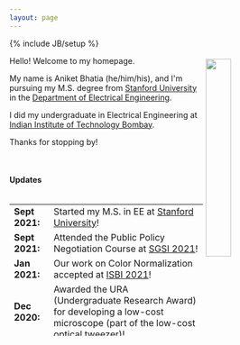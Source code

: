```yaml
---
layout: page
---
```

{% include JB/setup %}

<img style="float: right; width: 30%; padding: 5px;" src=" {{ site.url }}/pics/Aniket_close_up.jpg">


Hello! Welcome to my homepage.

<!-- My name is Aniket Bhatia (he/him/his), and I did my undergraduate from the [Indian Institute of Technology Bombay](http://www.iitb.ac.in/) in the [Department of Electrical Engineering](https://www.ee.iitb.ac.in/web). -->
 My name is Aniket Bhatia (he/him/his), and I'm pursuing my M.S. degree from [Stanford University](https://www.stanford.edu/) in the [Department of Electrical Engineering](https://ee.stanford.edu/).

 I did my undergraduate in Electrical Engineering at [Indian Institute of Technology Bombay](http://www.iitb.ac.in/).

<!-- I maintain a list of my research projects under the [Research]({{ site.url }}/research/) tab. Additionally, do have a look at my other projects under the [Projects]({{ site.url }}/projects/) tab. -->


Thanks for stopping by!
<p></p>
<br>
<p></p>



#### Updates

<div style="height:250px;overflow:auto;">
<table>
<col width="100px">
<col width="750px">

<tr><td><b>Sept 2021:</b></td><td>Started my M.S. in EE at <a href="https://vpge.stanford.edu/interdisciplinary-learning/sgsi/">Stanford University</a>!</td></tr>
<tr><td><b>Sept 2021:</b></td><td>Attended the Public Policy Negotiation Course at <a href="https://vpge.stanford.edu/interdisciplinary-learning/sgsi/">SGSI 2021</a>!</td></tr>
<tr><td><b>Jan 2021:</b></td><td>Our work on Color Normalization accepted at <a href="https://biomedicalimaging.org/2021/">ISBI 2021</a>!</td></tr>
<tr><td><b>Dec 2020:</b></td><td>Awarded the URA (Undergraduate Research Award) for developing a low-cost microscope (part of the low-cost optical tweezer)!</td></tr>
<tr><td><b>Oct 2020:</b></td><td>Submitted our work on Color Normalization to <a href="https://biomedicalimaging.org/2021/">ISBI 2021</a>, preprint available <a href="https://arxiv.org/abs/2011.15000">here</a>.</td></tr>
<tr><td><b>Aug 2020:</b></td><td>Awarded the <b>Institute Academic Prize</b> for standing <b>1st in my batch</b> in year 2019-20!</td></tr>
<!-- <tr><td><b>Nov 2019:</b></td><td>Our work in developing an RF real-time video transmission system was presented to the Indian Army by the lab members.</td></tr> -->
<tr><td><b>Oct 2019:</b></td><td>Represented India at the <a href="https://www.temasekshophouse.org.sg/post/sharing-learning-journeys-at-tf-learn-2019-young-asian-leaders-forum">Young Asian Leaders Forum.</a></td></tr>
<tr><td><b>Jul 2019:</b></td><td>Started my semester exchange at <a href="http://nus.edu.sg/">National University of Singapore (NUS).</a></td></tr>
<tr><td><b>May 2019:</b></td><td>Started my summer internship at <a href="https://www.qualcomm.com/">Qualcomm.</a></td></tr>
<tr><td><b>May 2019:</b></td><td>Demonstrated the working model for our RF real-time video transmission system to the faculty at IITB.</td></tr>
